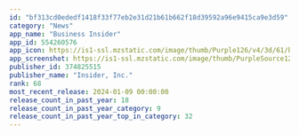 ```yaml
---
id: "bf313cd0ededf1418f33f77eb2e31d21b61b662f18d39592a96e9415ca9e3d59"
category: "News"
app_name: "Business Insider"
app_id: 554260576
app_icon: https://is1-ssl.mzstatic.com/image/thumb/Purple126/v4/3d/61/ba/3d61ba63-3ce7-7705-b1f2-d3abccd2e502/AppIcon-0-1x_U007emarketing-0-7-0-85-220.png/1024x1024bb.png
app_screenshot: https://is1-ssl.mzstatic.com/image/thumb/PurpleSource126/v4/53/86/b1/5386b1ef-1278-c213-e079-8f8dbad57898/affd393d-be30-4d35-b638-6f2757cb8f58_0_Intro.png/1242x2688bb.png
publisher_id: 374825515
publisher_name: "Insider, Inc."
rank: 68
most_recent_release: 2024-01-09 00:00:00
release_count_in_past_year: 18
release_count_in_past_year_category: 9
release_count_in_past_year_top_in_category: 32
---
```


